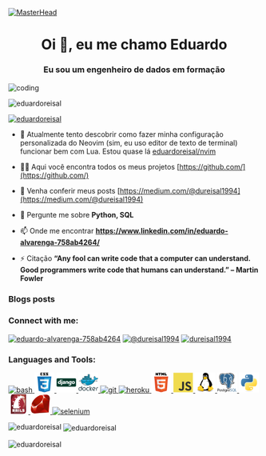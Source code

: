 [![MasterHead](https://i.pinimg.com/originals/15/e7/e3/15e7e300166c962d3b8a22f60b5cac9e.gif)](https://eduardoreisal.io)
<h1 align="center">Oi 👋, eu me chamo Eduardo</h1>
<h3 align="center">Eu sou um engenheiro de dados em formação</h3>

<img align="center" alt="coding" width="400" src="https://media.tenor.com/YG_Jz4QQFNIAAAAC/pixel-art-room.gif">

<p align="left"> <img src="https://komarev.com/ghpvc/?username=eduardoreisal&label=Profile%20views&color=0e75b6&style=flat" alt="eduardoreisal" /> </p>

<p align="left"> <a href="https://github.com/ryo-ma/github-profile-trophy"><img src="https://github-profile-trophy.vercel.app/?username=eduardoreisal" alt="eduardoreisal" /></a> </p>

- 🔭 Atualmente tento descobrir como fazer minha configuração personalizada do Neovim (sim, eu uso editor de texto de terminal) funcionar bem com Lua. Estou quase lá [eduardoreisal/nvim](https://github.com/eduardoreisal/nvim)

- 👨‍💻 Aqui você encontra todos os meus projetos [https://github.com/](https://github.com/)

- 📝 Venha conferir meus posts [https://medium.com/@dureisal1994](https://medium.com/@dureisal1994)

- 💬 Pergunte me sobre **Python, SQL**

- 📫 Onde me encontrar **https://www.linkedin.com/in/eduardo-alvarenga-758ab4264/**

- ⚡ Citação **“Any fool can write code that a computer can understand. Good programmers write code that humans can understand.” – Martin Fowler**

### Blogs posts
<!-- BLOG-POST-LIST:START -->
<!-- BLOG-POST-LIST:END -->

<h3 align="left">Connect with me:</h3>
<p align="left">
<a href="https://linkedin.com/in/eduardo-alvarenga-758ab4264" target="blank"><img align="center" src="https://raw.githubusercontent.com/rahuldkjain/github-profile-readme-generator/master/src/images/icons/Social/linked-in-alt.svg" alt="eduardo-alvarenga-758ab4264" height="30" width="40" /></a>
<a href="https://medium.com/@dureisal1994" target="blank"><img align="center" src="https://raw.githubusercontent.com/rahuldkjain/github-profile-readme-generator/master/src/images/icons/Social/medium.svg" alt="@dureisal1994" height="30" width="40" /></a>
<a href="https://www.leetcode.com/dureisal1994" target="blank"><img align="center" src="https://raw.githubusercontent.com/rahuldkjain/github-profile-readme-generator/master/src/images/icons/Social/leet-code.svg" alt="dureisal1994" height="30" width="40" /></a>
</p>

<h3 align="left">Languages and Tools:</h3>
<p align="left"> <a href="https://www.gnu.org/software/bash/" target="_blank" rel="noreferrer"> <img src="https://www.vectorlogo.zone/logos/gnu_bash/gnu_bash-icon.svg" alt="bash" width="40" height="40"/> </a> <a href="https://www.w3schools.com/css/" target="_blank" rel="noreferrer"> <img src="https://raw.githubusercontent.com/devicons/devicon/master/icons/css3/css3-original-wordmark.svg" alt="css3" width="40" height="40"/> </a> <a href="https://www.djangoproject.com/" target="_blank" rel="noreferrer"> <img src="https://raw.githubusercontent.com/devicons/devicon/master/icons/django/django-original.svg" alt="django" width="40" height="40"/> </a> <a href="https://www.docker.com/" target="_blank" rel="noreferrer"> <img src="https://raw.githubusercontent.com/devicons/devicon/master/icons/docker/docker-original-wordmark.svg" alt="docker" width="40" height="40"/> </a> <a href="https://git-scm.com/" target="_blank" rel="noreferrer"> <img src="https://www.vectorlogo.zone/logos/git-scm/git-scm-icon.svg" alt="git" width="40" height="40"/> </a> <a href="https://heroku.com" target="_blank" rel="noreferrer"> <img src="https://www.vectorlogo.zone/logos/heroku/heroku-icon.svg" alt="heroku" width="40" height="40"/> </a> <a href="https://www.w3.org/html/" target="_blank" rel="noreferrer"> <img src="https://raw.githubusercontent.com/devicons/devicon/master/icons/html5/html5-original-wordmark.svg" alt="html5" width="40" height="40"/> </a> <a href="https://developer.mozilla.org/en-US/docs/Web/JavaScript" target="_blank" rel="noreferrer"> <img src="https://raw.githubusercontent.com/devicons/devicon/master/icons/javascript/javascript-original.svg" alt="javascript" width="40" height="40"/> </a> <a href="https://www.linux.org/" target="_blank" rel="noreferrer"> <img src="https://raw.githubusercontent.com/devicons/devicon/master/icons/linux/linux-original.svg" alt="linux" width="40" height="40"/> </a> <a href="https://www.postgresql.org" target="_blank" rel="noreferrer"> <img src="https://raw.githubusercontent.com/devicons/devicon/master/icons/postgresql/postgresql-original-wordmark.svg" alt="postgresql" width="40" height="40"/> </a> <a href="https://www.python.org" target="_blank" rel="noreferrer"> <img src="https://raw.githubusercontent.com/devicons/devicon/master/icons/python/python-original.svg" alt="python" width="40" height="40"/> </a> <a href="https://rubyonrails.org" target="_blank" rel="noreferrer"> <img src="https://raw.githubusercontent.com/devicons/devicon/master/icons/rails/rails-original-wordmark.svg" alt="rails" width="40" height="40"/> </a> <a href="https://www.ruby-lang.org/en/" target="_blank" rel="noreferrer"> <img src="https://raw.githubusercontent.com/devicons/devicon/master/icons/ruby/ruby-original.svg" alt="ruby" width="40" height="40"/> </a> <a href="https://www.selenium.dev" target="_blank" rel="noreferrer"> <img src="https://raw.githubusercontent.com/detain/svg-logos/780f25886640cef088af994181646db2f6b1a3f8/svg/selenium-logo.svg" alt="selenium" width="40" height="40"/> </a> </p>

<p><img align="left" src="https://github-readme-stats.vercel.app/api/top-langs?username=eduardoreisal&show_icons=true&locale=en&layout=compact" alt="eduardoreisal" /></p>

<p>&nbsp;<img align="center" src="https://github-readme-stats.vercel.app/api?username=eduardoreisal&show_icons=true&locale=en" alt="eduardoreisal" /></p>

<p><img align="center" src="https://github-readme-streak-stats.herokuapp.com/?user=eduardoreisal&" alt="eduardoreisal" /></p>

